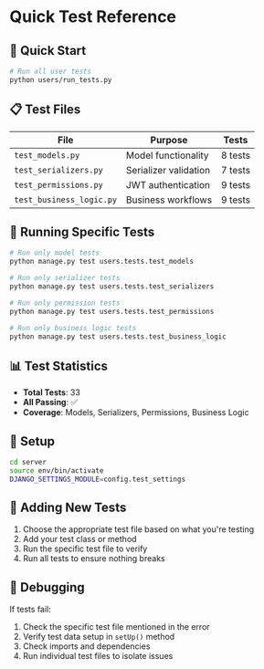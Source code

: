 # Quick Test Reference

## 🚀 Quick Start

```bash
# Run all user tests
python users/run_tests.py
```

## 📋 Test Files

| File                     | Purpose               | Tests   |
| ------------------------ | --------------------- | ------- |
| `test_models.py`         | Model functionality   | 8 tests |
| `test_serializers.py`    | Serializer validation | 7 tests |
| `test_permissions.py`    | JWT authentication    | 9 tests |
| `test_business_logic.py` | Business workflows    | 9 tests |

## 🎯 Running Specific Tests

```bash
# Run only model tests
python manage.py test users.tests.test_models

# Run only serializer tests
python manage.py test users.tests.test_serializers

# Run only permission tests
python manage.py test users.tests.test_permissions

# Run only business logic tests
python manage.py test users.tests.test_business_logic
```

## 📊 Test Statistics

- **Total Tests**: 33
- **All Passing**: ✅
- **Coverage**: Models, Serializers, Permissions, Business Logic

## 🔧 Setup

```bash
cd server
source env/bin/activate
DJANGO_SETTINGS_MODULE=config.test_settings
```

## 📝 Adding New Tests

1. Choose the appropriate test file based on what you're testing
2. Add your test class or method
3. Run the specific test file to verify
4. Run all tests to ensure nothing breaks

## 🐛 Debugging

If tests fail:

1. Check the specific test file mentioned in the error
2. Verify test data setup in `setUp()` method
3. Check imports and dependencies
4. Run individual test files to isolate issues

